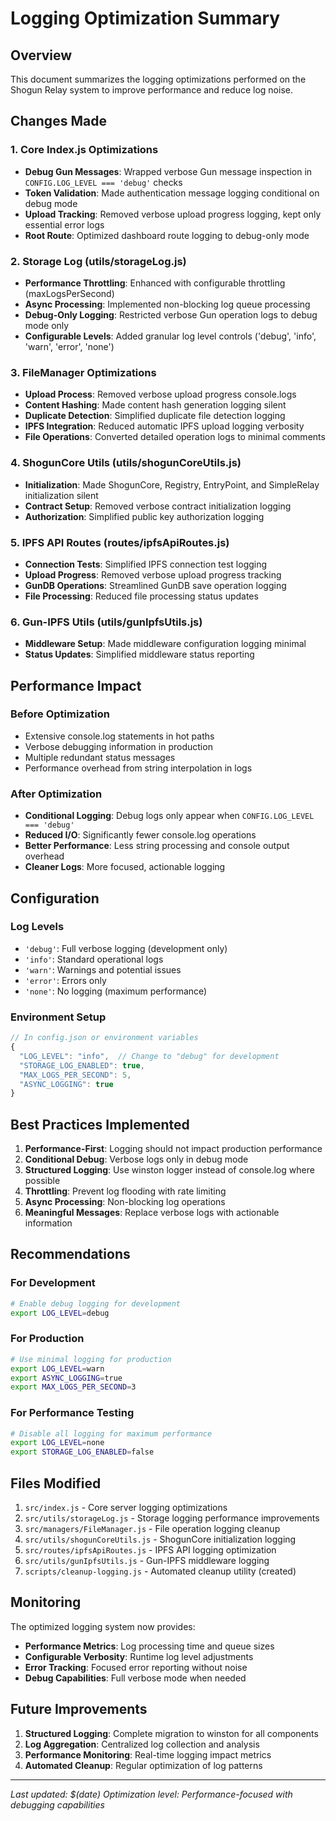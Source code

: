 # Logging Optimization Summary

## Overview
This document summarizes the logging optimizations performed on the Shogun Relay system to improve performance and reduce log noise.

## Changes Made

### 1. Core Index.js Optimizations
- **Debug Gun Messages**: Wrapped verbose Gun message inspection in `CONFIG.LOG_LEVEL === 'debug'` checks
- **Token Validation**: Made authentication message logging conditional on debug mode
- **Upload Tracking**: Removed verbose upload progress logging, kept only essential error logs
- **Root Route**: Optimized dashboard route logging to debug-only mode

### 2. Storage Log (utils/storageLog.js)
- **Performance Throttling**: Enhanced with configurable throttling (maxLogsPerSecond)
- **Async Processing**: Implemented non-blocking log queue processing
- **Debug-Only Logging**: Restricted verbose Gun operation logs to debug mode only
- **Configurable Levels**: Added granular log level controls ('debug', 'info', 'warn', 'error', 'none')

### 3. FileManager Optimizations
- **Upload Process**: Removed verbose upload progress console.logs
- **Content Hashing**: Made content hash generation logging silent
- **Duplicate Detection**: Simplified duplicate file detection logging
- **IPFS Integration**: Reduced automatic IPFS upload logging verbosity
- **File Operations**: Converted detailed operation logs to minimal comments

### 4. ShogunCore Utils (utils/shogunCoreUtils.js)
- **Initialization**: Made ShogunCore, Registry, EntryPoint, and SimpleRelay initialization silent
- **Contract Setup**: Removed verbose contract initialization logging
- **Authorization**: Simplified public key authorization logging

### 5. IPFS API Routes (routes/ipfsApiRoutes.js)
- **Connection Tests**: Simplified IPFS connection test logging
- **Upload Progress**: Removed verbose upload progress tracking
- **GunDB Operations**: Streamlined GunDB save operation logging
- **File Processing**: Reduced file processing status updates

### 6. Gun-IPFS Utils (utils/gunIpfsUtils.js)
- **Middleware Setup**: Made middleware configuration logging minimal
- **Status Updates**: Simplified middleware status reporting

## Performance Impact

### Before Optimization
- Extensive console.log statements in hot paths
- Verbose debugging information in production
- Multiple redundant status messages
- Performance overhead from string interpolation in logs

### After Optimization
- **Conditional Logging**: Debug logs only appear when `CONFIG.LOG_LEVEL === 'debug'`
- **Reduced I/O**: Significantly fewer console.log operations
- **Better Performance**: Less string processing and console output overhead
- **Cleaner Logs**: More focused, actionable logging

## Configuration

### Log Levels
- `'debug'`: Full verbose logging (development only)
- `'info'`: Standard operational logs
- `'warn'`: Warnings and potential issues
- `'error'`: Errors only
- `'none'`: No logging (maximum performance)

### Environment Setup
```javascript
// In config.json or environment variables
{
  "LOG_LEVEL": "info",  // Change to "debug" for development
  "STORAGE_LOG_ENABLED": true,
  "MAX_LOGS_PER_SECOND": 5,
  "ASYNC_LOGGING": true
}
```

## Best Practices Implemented

1. **Performance-First**: Logging should not impact production performance
2. **Conditional Debug**: Verbose logs only in debug mode
3. **Structured Logging**: Use winston logger instead of console.log where possible
4. **Throttling**: Prevent log flooding with rate limiting
5. **Async Processing**: Non-blocking log operations
6. **Meaningful Messages**: Replace verbose logs with actionable information

## Recommendations

### For Development
```bash
# Enable debug logging for development
export LOG_LEVEL=debug
```

### For Production
```bash
# Use minimal logging for production
export LOG_LEVEL=warn
export ASYNC_LOGGING=true
export MAX_LOGS_PER_SECOND=3
```

### For Performance Testing
```bash
# Disable all logging for maximum performance
export LOG_LEVEL=none
export STORAGE_LOG_ENABLED=false
```

## Files Modified

1. `src/index.js` - Core server logging optimizations
2. `src/utils/storageLog.js` - Storage logging performance improvements
3. `src/managers/FileManager.js` - File operation logging cleanup
4. `src/utils/shogunCoreUtils.js` - ShogunCore initialization logging
5. `src/routes/ipfsApiRoutes.js` - IPFS API logging optimization
6. `src/utils/gunIpfsUtils.js` - Gun-IPFS middleware logging
7. `scripts/cleanup-logging.js` - Automated cleanup utility (created)

## Monitoring

The optimized logging system now provides:
- **Performance Metrics**: Log processing time and queue sizes
- **Configurable Verbosity**: Runtime log level adjustments
- **Error Tracking**: Focused error reporting without noise
- **Debug Capabilities**: Full verbose mode when needed

## Future Improvements

1. **Structured Logging**: Complete migration to winston for all components
2. **Log Aggregation**: Centralized log collection and analysis
3. **Performance Monitoring**: Real-time logging impact metrics
4. **Automated Cleanup**: Regular optimization of log patterns

---

*Last updated: $(date)*
*Optimization level: Performance-focused with debugging capabilities* 